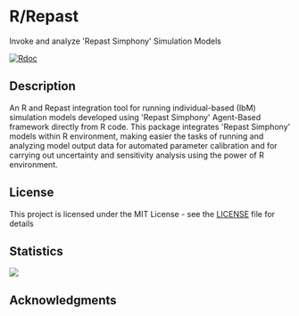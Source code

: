 # R/Repast  

Invoke and analyze 'Repast Simphony' Simulation Models 

[![Rdoc](http://www.rdocumentation.org/badges/version/rrepast)](http://www.rdocumentation.org/packages/rrepast)

## Description

An R and Repast integration tool for running individual-based
(IbM) simulation models developed using 'Repast Simphony' Agent-Based framework
directly from R code. This package integrates 'Repast Simphony' models within
R environment, making easier the tasks of running and analyzing model output
data for automated parameter calibration and for carrying out uncertainty and
sensitivity analysis using the power of R environment.

## License

This project is licensed under the MIT License - see the [LICENSE](LICENSE) file for details

## Statistics 

[![](http://cranlogs.r-pkg.org/badges/rrepast)](http://cran.rstudio.com/web/packages/rrepast/index.html)

## Acknowledgments

